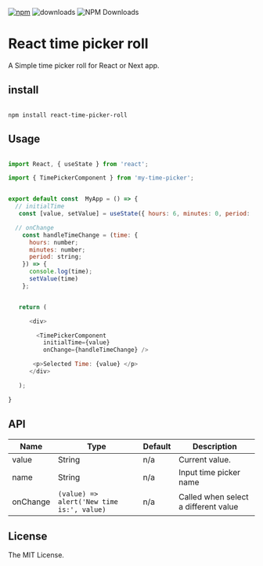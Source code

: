 [![npm](https://img.shields.io/npm/v/react-time-picker-roll)](https://www.npmjs.com/package/react-time-picker-roll) ![downloads](https://img.shields.io/npm/dt/react-time-picker-roll?color=blue&logo=npm&logoColor=blue) ![NPM Downloads](https://img.shields.io/npm/d18m/react-time-picker-roll)

# React time picker roll

A Simple time picker roll for React or Next app.

## install

```

npm install react-time-picker-roll

```

## Usage

```js

import React, { useState } from 'react';

import { TimePickerComponent } from 'my-time-picker';


export default const  MyApp = () => {
  // initialTime
   const [value, setValue] = useState({ hours: 6, minutes: 0, period: 'AM' });

  // onChange
    const handleTimeChange = (time: {
      hours: number;
      minutes: number;
      period: string;
    }) => {
      console.log(time);
      setValue(time)
    };


   return (

      <div>

        <TimePickerComponent
          initialTime={value}
          onChange={handleTimeChange} />

       <p>Selected Time: {value} </p>
      </div>

   );

}

```

## API

| Name     | Type                                      | Default | Description                          |
| -------- | ----------------------------------------- | ------- | ------------------------------------ |
| value    | String                                    | n/a     | Current value.                       |
| name     | String                                    | n/a     | Input time picker name               |
| onChange | `(value) => alert('New time is:', value)` | n/a     | Called when select a different value |

## License

The MIT License.
